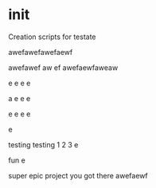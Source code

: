 # init

Creation scripts for testate

awefawefawefaewf

awefawef
aw
ef
awefaewfaweaw

e
e
e
e


a
e
e
e

e
e
e
e

e

testing testing 1 2 3
e


fun e

super epic project you got there
awefaewf
